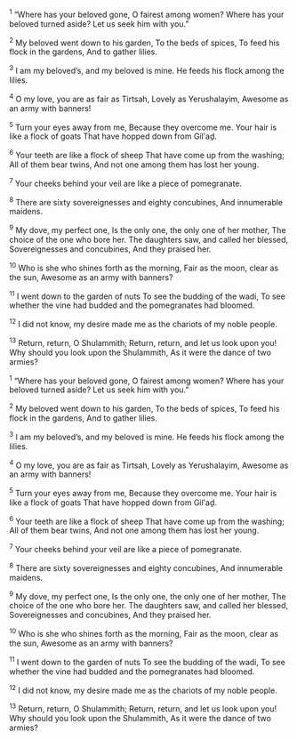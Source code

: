 <sup>1</sup> “Where has your beloved gone, O fairest among women? Where has your beloved turned aside? Let us seek him with you.”

<sup>2</sup> My beloved went down to his garden, To the beds of spices, To feed his flock in the gardens, And to gather lilies.

<sup>3</sup> I am my beloved’s, and my beloved is mine. He feeds his flock among the lilies.

<sup>4</sup> O my love, you are as fair as Tirtsah, Lovely as Yerushalayim, Awesome as an army with banners!

<sup>5</sup> Turn your eyes away from me, Because they overcome me. Your hair is like a flock of goats That have hopped down from Gil‛aḏ.

<sup>6</sup> Your teeth are like a flock of sheep That have come up from the washing; All of them bear twins, And not one among them has lost her young.

<sup>7</sup> Your cheeks behind your veil are like a piece of pomegranate.

<sup>8</sup> There are sixty sovereignesses and eighty concubines, And innumerable maidens.

<sup>9</sup> My dove, my perfect one, Is the only one, the only one of her mother, The choice of the one who bore her. The daughters saw, and called her blessed, Sovereignesses and concubines, And they praised her.

<sup>10</sup> Who is she who shines forth as the morning, Fair as the moon, clear as the sun, Awesome as an army with banners?

<sup>11</sup> I went down to the garden of nuts To see the budding of the wadi, To see whether the vine had budded and the pomegranates had bloomed.

<sup>12</sup> I did not know, my desire made me as the chariots of my noble people.

<sup>13</sup> Return, return, O Shulammith; Return, return, and let us look upon you! Why should you look upon the Shulammith, As it were the dance of two armies?

<sup>1</sup> “Where has your beloved gone, O fairest among women? Where has your beloved turned aside? Let us seek him with you.”

<sup>2</sup> My beloved went down to his garden, To the beds of spices, To feed his flock in the gardens, And to gather lilies.

<sup>3</sup> I am my beloved’s, and my beloved is mine. He feeds his flock among the lilies.

<sup>4</sup> O my love, you are as fair as Tirtsah, Lovely as Yerushalayim, Awesome as an army with banners!

<sup>5</sup> Turn your eyes away from me, Because they overcome me. Your hair is like a flock of goats That have hopped down from Gil‛aḏ.

<sup>6</sup> Your teeth are like a flock of sheep That have come up from the washing; All of them bear twins, And not one among them has lost her young.

<sup>7</sup> Your cheeks behind your veil are like a piece of pomegranate.

<sup>8</sup> There are sixty sovereignesses and eighty concubines, And innumerable maidens.

<sup>9</sup> My dove, my perfect one, Is the only one, the only one of her mother, The choice of the one who bore her. The daughters saw, and called her blessed, Sovereignesses and concubines, And they praised her.

<sup>10</sup> Who is she who shines forth as the morning, Fair as the moon, clear as the sun, Awesome as an army with banners?

<sup>11</sup> I went down to the garden of nuts To see the budding of the wadi, To see whether the vine had budded and the pomegranates had bloomed.

<sup>12</sup> I did not know, my desire made me as the chariots of my noble people.

<sup>13</sup> Return, return, O Shulammith; Return, return, and let us look upon you! Why should you look upon the Shulammith, As it were the dance of two armies?

